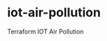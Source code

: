 # iot-air-pollution
Terraform IOT Air Pollution


<!-- Security scan triggered at 2025-09-02 01:33:47 -->

<!-- Security scan triggered at 2025-09-02 15:51:58 -->

<!-- Security scan triggered at 2025-09-09 05:32:54 -->

<!-- Security scan triggered at 2025-09-09 05:58:37 -->

<!-- Security scan triggered at 2025-09-28 15:35:52 -->
